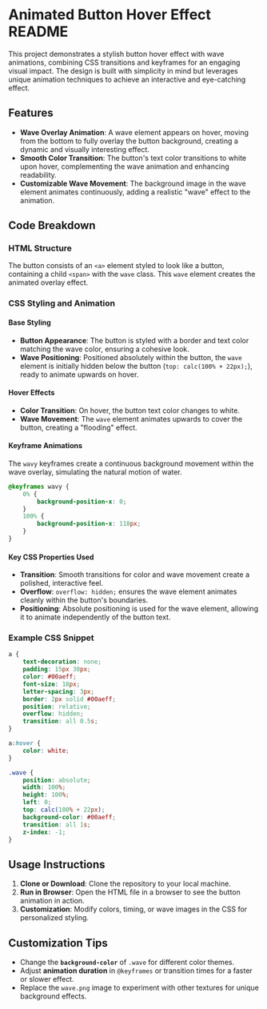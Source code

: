 # Animated Button Hover Effect README

This project demonstrates a stylish button hover effect with wave animations, combining CSS transitions and keyframes for an engaging visual impact. The design is built with simplicity in mind but leverages unique animation techniques to achieve an interactive and eye-catching effect. 

## Features

- **Wave Overlay Animation**: A wave element appears on hover, moving from the bottom to fully overlay the button background, creating a dynamic and visually interesting effect.
- **Smooth Color Transition**: The button's text color transitions to white upon hover, complementing the wave animation and enhancing readability.
- **Customizable Wave Movement**: The background image in the wave element animates continuously, adding a realistic "wave" effect to the animation.

## Code Breakdown

### HTML Structure

The button consists of an `<a>` element styled to look like a button, containing a child `<span>` with the `wave` class. This `wave` element creates the animated overlay effect.

### CSS Styling and Animation

#### Base Styling

- **Button Appearance**: The button is styled with a border and text color matching the wave color, ensuring a cohesive look.
- **Wave Positioning**: Positioned absolutely within the button, the `wave` element is initially hidden below the button (`top: calc(100% + 22px);`), ready to animate upwards on hover.

#### Hover Effects

- **Color Transition**: On hover, the button text color changes to white.
- **Wave Movement**: The `wave` element animates upwards to cover the button, creating a "flooding" effect.

#### Keyframe Animations

The `wavy` keyframes create a continuous background movement within the wave overlay, simulating the natural motion of water.

```css
@keyframes wavy {
    0% {
        background-position-x: 0;
    }
    100% {
        background-position-x: 118px;
    }
}
```

#### Key CSS Properties Used

- **Transition**: Smooth transitions for color and wave movement create a polished, interactive feel.
- **Overflow**: `overflow: hidden;` ensures the wave element animates cleanly within the button's boundaries.
- **Positioning**: Absolute positioning is used for the wave element, allowing it to animate independently of the button text.

### Example CSS Snippet

```css
a {
    text-decoration: none;
    padding: 15px 30px;
    color: #00aeff;
    font-size: 18px;
    letter-spacing: 3px;
    border: 2px solid #00aeff;
    position: relative;
    overflow: hidden;
    transition: all 0.5s;
}

a:hover {
    color: white;
}

.wave {
    position: absolute;
    width: 100%;
    height: 100%;
    left: 0;
    top: calc(100% + 22px);
    background-color: #00aeff;
    transition: all 1s;
    z-index: -1;
}
```

## Usage Instructions

1. **Clone or Download**: Clone the repository to your local machine.
2. **Run in Browser**: Open the HTML file in a browser to see the button animation in action.
3. **Customization**: Modify colors, timing, or wave images in the CSS for personalized styling.

## Customization Tips

- Change the **`background-color`** of `.wave` for different color themes.
- Adjust **animation duration** in `@keyframes` or transition times for a faster or slower effect.
- Replace the `wave.png` image to experiment with other textures for unique background effects.

